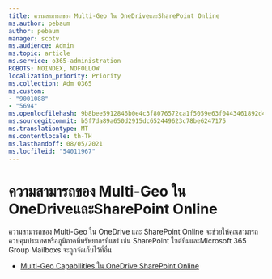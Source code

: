 ```yaml
---
title: ความสามารถของ Multi-Geo ใน OneDriveและSharePoint Online
ms.author: pebaum
author: pebaum
manager: scotv
ms.audience: Admin
ms.topic: article
ms.service: o365-administration
ROBOTS: NOINDEX, NOFOLLOW
localization_priority: Priority
ms.collection: Adm_O365
ms.custom:
- "9001088"
- "5694"
ms.openlocfilehash: 9b8bee5912846b0e4c3f8076572ca1f5059e63f0443461892d4e2d3041913288
ms.sourcegitcommit: b5f7da89a650d2915dc652449623c78be6247175
ms.translationtype: MT
ms.contentlocale: th-TH
ms.lasthandoff: 08/05/2021
ms.locfileid: "54011967"
---
```

# <a name="multi-geo-capabilities-in-onedrive-and-sharepoint-online"></a>ความสามารถของ Multi-Geo ใน OneDriveและSharePoint Online

ความสามารถของ Multi-Geo ใน OneDrive และ SharePoint Online จะช่วยให้คุณสามารถควบคุมประเทศหรือภูมิภาคที่ทรัพยากรที่แชร์ เช่น SharePoint ไซต์ทีมและMicrosoft 365 Group Mailboxs จะถูกจัดเก็บไว้ที่อื่น
- [Multi-Geo Capabilities ใน OneDrive SharePoint Online](https://docs.microsoft.com/office365/enterprise/multi-geo-capabilities-in-onedrive-and-sharepoint-online-in-office-365)
